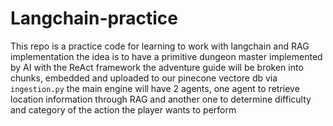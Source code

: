 # Langchain-practice
This repo is a practice code for learning to work with langchain and RAG implementation
the idea is to have a primitive dungeon master implemented by AI with the ReAct framework
the adventure guide will be broken into chunks, embedded and uploaded to our pinecone vectore db via `ingestion.py`
the main engine will have 2 agents, one agent to retrieve location information through RAG and another one to determine difficulty and category of the action the player wants to perform
